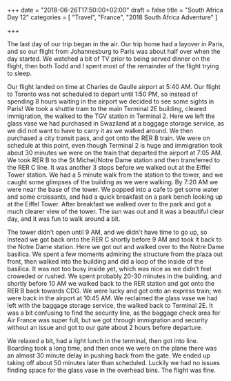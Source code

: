 +++
date = "2018-06-26T17:50:00+02:00"
draft = false
title = "South Africa Day 12"
categories = [ "Travel", "France", "2018 South Africa Adventure" ]

+++

The last day of our trip began in the air. Our trip home had a layover in Paris, and so our flight from Johannesburg to Paris was about half over when the day started. We watched a bit of TV prior to being served dinner on the flight, then both Todd and I spent most of the remainder of the flight trying to sleep.

Our flight landed on time at Charles de Gaulle airport at 5:40 AM. Our flight to Toronto was not scheduled to depart until 1:50 PM, so instead of spending 8 hours waiting in the airport we decided to see some sights in Paris! We took a shuttle tram to the main Terminal 2E building, cleared immigration, the walked to the TGV station in Terminal 2. Here we left the glass vase we had purchased in Swaziland at a baggage storage service, as we did not want to have to carry it as we walked around. We then purchased a city transit pass, and got onto the RER B train. We were on schedule at this point, even though Terminal 2 is huge and immigration took about 30 minutes we were on the train that departed the airport at 7:05 AM. We took RER B to the St Michel/Notre Dame station and then transferred to the RER C line. It was another 3 stops before we walked out at the Eiffel Tower station. We had a 5 minute walk from the station to the tower, and we caught some glimpses of the building as we were walking. By 7:20 AM we were near the base of the tower. We popped into a cafe to get some water and some croissants, and had a quick breakfast on a park bench looking up at the Eiffel Tower. After breakfast we walked over to the park and got a much clearer view of the tower. The sun was out and it was a beautiful clear day, and it was fun to walk around a bit.

The tower didn't open until 9 AM, and we didn't have time to go up, so instead we got back onto the RER C shortly before 9 AM and took it back to the Notre Dame station. Here we got out and walked over to the Notre Dame basilica. We spent a few moments admiring the structure from the plaza out front, then walked into the  building and did a loop of the inside of the basilica. It was not too busy inside yet, which was nice as we didn't feel croweded or rushed. We spent probably 20-30 minutes in the building, and shortly before 10 AM we walked back to the RER station and got onto the RER B back towards CDG. We were lucky and got onto an express train; we were back in the airport at 10:45 AM. We reclaimed the glass vase we had left with the baggage storage service, the walked back to Terminal 2E. It was a bit confusing to find the security line, as the baggage check area for Air France was super full, but we got through immigration and security without an issue and got to our gate about 2 hours before departure.

We relaxed a bit, had a light lunch in the terminal, then got into line. Boarding took a long time, and then once we were on the plane there was an almost 30 minute delay in pushing back from the gate. We ended up taking off about 50 minutes later than scheduled. Luckily we had no issues finding space for the glass vase in the overhead bins. The flight was fine.
